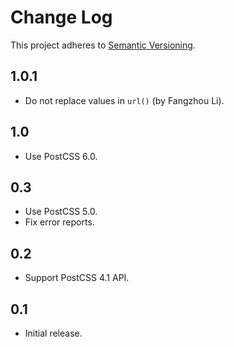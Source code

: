 # Change Log
This project adheres to [Semantic Versioning](http://semver.org/).

## 1.0.1
* Do not replace values in `url()` (by Fangzhou Li).

## 1.0
* Use PostCSS 6.0.

## 0.3
* Use PostCSS 5.0.
* Fix error reports.

## 0.2
* Support PostCSS 4.1 API.

## 0.1
* Initial release.
